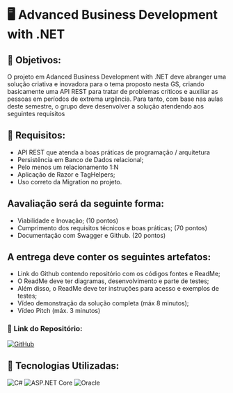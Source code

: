 # 🖥️ **Advanced Business Development with .NET**

## 🔶 **Objetivos:**
 O projeto em Adanced Business Development with .NET deve abranger uma solução criativa e inovadora para o tema proposto nesta 
GS, criando basicamente uma API REST para tratar de problemas críticos e auxiliar as pessoas em períodos de extrema urgência. Para 
tanto, com base nas aulas deste semestre, o grupo deve desenvolver a solução atendendo aos seguintes requisitos

## 🔧 **Requisitos:**
- API REST que atenda a boas práticas de programação / arquitetura
- Persistência em Banco de Dados relacional;
- Pelo menos um relacionamento 1:N
- Aplicação de Razor e TagHelpers;
- Uso correto da Migration no projeto.

## Aavaliação será da seguinte forma:
- Viabilidade e Inovação; (10 pontos)
- Cumprimento dos requisitos técnicos e boas práticas; (70 pontos)
- Documentação com Swagger e Github. (20 pontos)

## A entrega deve conter os seguintes artefatos:
- Link do Github contendo repositório com os códigos fontes e ReadMe;
- O ReadMe deve ter diagramas, desenvolvimento e parte de testes;
- Além disso, o ReadMe deve ter instruções para acesso e exemplos de testes;
- Vídeo demonstração da solução completa (máx 8 minutos);
- Vídeo Pitch (máx. 3 minutos)


### 📂 **Link do Repositório:**  
[![GitHub](https://img.shields.io/badge/GitHub-Repositório-blue?style=flat-square&logo=github)](https://github.com/carmipa/GS_FIAP_2025_1SM/tree/main/Advanced_Business_Development_with.NET)

## 🎨 **Tecnologias Utilizadas:**
![C#](https://img.shields.io/badge/C%23-239120?style=flat-square&logo=csharp)
![ASP.NET Core](https://img.shields.io/badge/ASP.NET%20Core-512BD4?style=flat-square&logo=dotnet)
![Oracle](https://img.shields.io/badge/Oracle-F80000?style=flat-square&logo=oracle)
